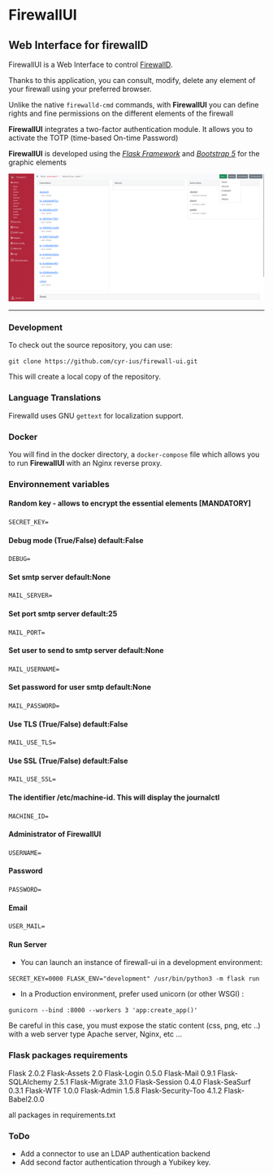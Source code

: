 
# FirewallUI

## Web Interface for firewallD

FirewallUI is a Web Interface to control [FirewallD](https://firewalld.org/).

Thanks to this application, you can consult, modify, delete any element of your firewall using your preferred browser.

Unlike the native `firewalld-cmd` commands, with **FirewallUI** you can define rights and fine permissions on the different elements of the firewall

**FirewallUI** integrates a two-factor authentication module. It allows you to activate the TOTP (time-based On-time Password)

**FirewallUI** is developed using the [*Flask Framework*](https://flask.palletsprojects.com) and [*Bootstrap 5*](https://getbootstrap.com/) for the graphic elements

![Screenshot!](https://github.com/cyr-ius/firewall-ui/blob/master/screenshot.png "Dashboard")

----------------

### Development

To check out the source repository, you can use:

  `git clone https://github.com/cyr-ius/firewall-ui.git`

This will create a local copy of the repository.

### Language Translations

Firewalld uses GNU `gettext` for localization support.

### Docker

You will find in the docker directory, a `docker-compose` file which allows you to run **FirewallUI** with an Nginx reverse proxy.

### Environnement variables

#### Random key - allows to encrypt the essential elements [MANDATORY]

`SECRET_KEY=`

#### Debug mode (True/False) default:False

`DEBUG=`

#### Set smtp server default:None

`MAIL_SERVER=`

#### Set port smtp server default:25

`MAIL_PORT=`

#### Set user to send to smtp server default:None

`MAIL_USERNAME=`

#### Set password for user smtp default:None

`MAIL_PASSWORD=`

#### Use TLS (True/False) default:False

`MAIL_USE_TLS=`

#### Use SSL (True/False) default:False

`MAIL_USE_SSL=`

#### The identifier /etc/machine-id. This will display the journalctl

`MACHINE_ID=`

#### Administrator of FirewallUI

`USERNAME=`

#### Password

`PASSWORD=`

#### Email

`USER_MAIL=`

#### Run Server

* You can launch an instance of firewall-ui in a development environment:

`SECRET_KEY=0000 FLASK_ENV="development" /usr/bin/python3 -m flask run`

* In a Production environment, prefer used unicorn (or other WSGI) :

`gunicorn --bind :8000 --workers 3 'app:create_app()'`

Be careful in this case, you must expose the static content (css, png, etc ..) with a web server type Apache server, Nginx, etc ...

### Flask packages requirements

Flask 2.0.2
Flask-Assets 2.0
Flask-Login 0.5.0
Flask-Mail 0.9.1
Flask-SQLAlchemy 2.5.1
Flask-Migrate 3.1.0
Flask-Session 0.4.0
Flask-SeaSurf 0.3.1
Flask-WTF 1.0.0
Flask-Admin 1.5.8
Flask-Security-Too 4.1.2
Flask-Babel2.0.0

all packages in requirements.txt

### ToDo

* Add a connector to use an LDAP authentication backend
* Add second factor authentication through a Yubikey key.
